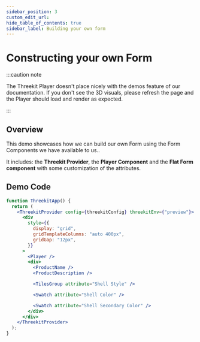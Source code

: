 ```yaml
---
sidebar_position: 3
custom_edit_url:
hide_table_of_contents: true
sidebar_label: Building your own form
---
```


# Constructing your own Form

:::caution note

The Threekit Player doesn't place nicely with the demos feature of our documentation. If you don't see the 3D visuals, please refresh the page and the Player should load and render as expected.

:::

## Overview

This demo showcases how we can build our own Form using the Form Components we have available to us..

It includes: the **Threekit Provider**, the **Player Component** and the **Flat Form component** with some customization of the attributes.

## Demo Code

```jsx live
function ThreekitApp() {
  return (
    <ThreekitProvider config={threekitConfig} threekitEnv={"preview"}>
      <div
        style={{
          display: "grid",
          gridTemplateColumns: "auto 400px",
          gridGap: "12px",
        }}
      >
        <Player />
        <div>
          <ProductName />
          <ProductDescription />

          <TilesGroup attribute="Shell Style" />

          <Swatch attribute="Shell Color" />

          <Swatch attribute="Shell Secondary Color" />
        </div>
      </div>
    </ThreekitProvider>
  );
}
```
